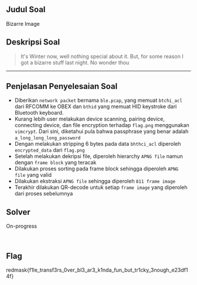 ## Judul Soal
Bizarre Image

## Deskripsi Soal

>It's Winter now, well nothing special about it. But, for some reason I got a bizarre stuff last night. No wonder thou 
---

## Penjelasan Penyelesaian Soal
- Diberikan `network packet` bernama `ble.pcap`, yang memuat `btchi_acl` dari RFCOMM ke OBEX dan `bthid` yang memuat HID keystroke dari Bluetooth keyboard.
- Kurang lebih user melakukan device scanning, pairing device, connecting device, dan file encryption terhadap `flag.png` menggunakan `vimcrypt`. Dari sini, diketahui pula bahwa passphrase yang benar adalah `a_long_long_long_password`
- Dengan melakukan stripping 6 bytes pada data `bhthci_acl` diperoleh `encrypted_data` dari `flag.png`
- Setelah melakukan dekripsi file, diperoleh hierarchy `APNG file` namun dengan `frame block` yang teracak
- Dilakukan proses sorting pada frame block sehingga diperoleh `APNG file` yang valid
- Dilakukan ekstraksi `APNG file` sehingga diperoleh `811 frame image`
- Terakhir dilakukan QR-decode untuk setiap `frame image` yang diperoleh dari proses sebelumnya

## Solver
On-progress

<br>

## Flag
redmask{f1le_transf3rs_0ver_bl3_ar3_k1nda_fun_but_tr1cky_3nough_e23df14f}